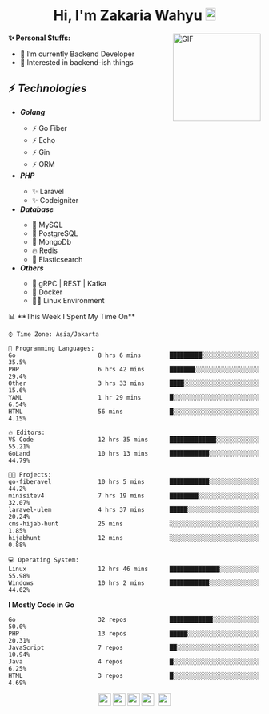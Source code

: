 <h1 align="center">Hi, I'm Zakaria Wahyu <img src="https://github.com/TheDudeThatCode/TheDudeThatCode/blob/master/Assets/Hi.gif" width="20px" height="25px"></h1>

<img align="right" alt="GIF" height="175px" src="https://www.nayakapratama.co.id/wp-content/uploads/2019/07/Website-Maintenance.gif" />

**✨ Personal Stuffs:**
- 🔭 I’m currently Backend Developer
- 🌱 Interested in backend-ish things

<h2>⚡ <i>Technologies</i></h2>
<ul>
<li><strong><i>Golang</i></strong></li>
  <ul>
    <li>⚡ Go Fiber</li>
    <li>⚡ Echo</li>
    <li>⚡ Gin</li>
    <li>⚡ ORM</li>
  </ul>
<li><strong><i>PHP</i></strong></li>
  <ul>
    <li>✨ Laravel</li>
    <li>✨ Codeigniter</li>
  </ul>
<li><strong><i>Database</i></strong></li>
  <ul>
    <li>🐬 MySQL</li>
    <li>🐘 PostgreSQL</li>
    <li>🍃 MongoDb</li>
    <li>🔥 Redis</li>
    <li>🔎 Elasticsearch</li>
  </ul>
  <li><strong><i>Others</i></strong></li>
  <ul>
    <li>💫 gRPC | REST | Kafka</li>
    <li>🐳 Docker</li>
    <li>👨‍💻 Linux Environment</li>
  </ul>
</ul>
<!--START_SECTION:waka-->
📊 **This Week I Spent My Time On** 

```text
⌚︎ Time Zone: Asia/Jakarta

💬 Programming Languages: 
Go                       8 hrs 6 mins        █████████░░░░░░░░░░░░░░░░   35.5% 
PHP                      6 hrs 42 mins       ███████░░░░░░░░░░░░░░░░░░   29.4% 
Other                    3 hrs 33 mins       ████░░░░░░░░░░░░░░░░░░░░░   15.6% 
YAML                     1 hr 29 mins        █░░░░░░░░░░░░░░░░░░░░░░░░   6.54% 
HTML                     56 mins             █░░░░░░░░░░░░░░░░░░░░░░░░   4.15%

🔥 Editors: 
VS Code                  12 hrs 35 mins      █████████████░░░░░░░░░░░░   55.21% 
GoLand                   10 hrs 13 mins      ███████████░░░░░░░░░░░░░░   44.79%

🐱‍💻 Projects: 
go-fiberavel             10 hrs 5 mins       ███████████░░░░░░░░░░░░░░   44.2% 
minisitev4               7 hrs 19 mins       ████████░░░░░░░░░░░░░░░░░   32.07% 
laravel-ulem             4 hrs 37 mins       █████░░░░░░░░░░░░░░░░░░░░   20.24% 
cms-hijab-hunt           25 mins             ░░░░░░░░░░░░░░░░░░░░░░░░░   1.85% 
hijabhunt                12 mins             ░░░░░░░░░░░░░░░░░░░░░░░░░   0.88%

💻 Operating System: 
Linux                    12 hrs 46 mins      ██████████████░░░░░░░░░░░   55.98% 
Windows                  10 hrs 2 mins       ███████████░░░░░░░░░░░░░░   44.02%

```

**I Mostly Code in Go** 

```text
Go                       32 repos            ████████████░░░░░░░░░░░░░   50.0% 
PHP                      13 repos            █████░░░░░░░░░░░░░░░░░░░░   20.31% 
JavaScript               7 repos             ██░░░░░░░░░░░░░░░░░░░░░░░   10.94% 
Java                     4 repos             █░░░░░░░░░░░░░░░░░░░░░░░░   6.25% 
HTML                     3 repos             █░░░░░░░░░░░░░░░░░░░░░░░░   4.69%

```



<!--END_SECTION:waka-->

<p align="center">
<a href="https://www.linkedin.com/in/zakariawahyu" target="_blank"><img src="https://img.shields.io/badge/linkedin-%230077B5.svg?&style=for-the-badge&logo=linkedin&logoColor=white" height=25></a>
<a href="https://medium.com/@zakariawahyu" target="_blank"><img src="https://img.shields.io/badge/Medium-12100E?style=for-the-badge&logo=medium&logoColor=white" height=25></a>
<a href="https://medium.com/@zakariawahyu" target="_blank"><img src="https://img.shields.io/badge/Portfolio-2300843e?style=for-the-badge&logo=About.me&logoColor=white" height=25></a>
<a href="https://www.twitter.com/_zakariawahyu" target="_blank"><img src="https://img.shields.io/badge/twitter-%231DA1F2.svg?&style=for-the-badge&logo=twitter&logoColor=white" height=25></a> 
<a href="https://www.instagram.com/_zakariawahyu" target="_blank"><img src="https://img.shields.io/badge/instagram-%23E4405F.svg?&style=for-the-badge&logo=instagram&logoColor=white" height=25></a>
